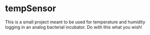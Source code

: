 # tempSensor

This is a small project meant to be used for temperature and humidity logging in an analog bacterial incubator.
Do with this what you wish!



